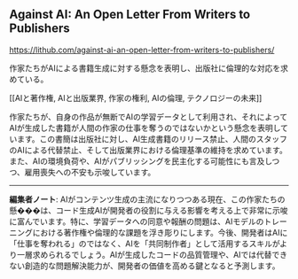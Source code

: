 ## Against AI: An Open Letter From Writers to Publishers

https://lithub.com/against-ai-an-open-letter-from-writers-to-publishers/

作家たちがAIによる書籍生成に対する懸念を表明し、出版社に倫理的な対応を求めている。

[[AIと著作権, AIと出版業界, 作家の権利, AIの倫理, テクノロジーの未来]]

作家たちが、自身の作品が無断でAIの学習データとして利用され、それによってAIが生成した書籍が人間の作家の仕事を奪うのではないかという懸念を表明しています。この書簡は出版社に対し、AI生成書籍のリリース禁止、人間のスタッフのAIによる代替禁止、そして出版業界における倫理基準の維持を求めています。また、AIの環境負荷や、AIがパブリッシングを民主化する可能性にも言及しつつ、雇用喪失への不安も示唆しています。

---

**編集者ノート**: AIがコンテンツ生成の主流になりつつある現在、この作家たちの懸���は、コード生成AIが開発者の役割に与える影響を考える上で非常に示唆に富んでいます。特に、学習データへの同意や報酬の問題は、AIモデルのトレーニングにおける著作権や倫理的な課題を浮き彫りにします。今後、開発者はAIに「仕事を奪われる」のではなく、AIを「共同制作者」として活用するスキルがより一層求められるでしょう。AIが生成したコードの品質管理や、AIでは代替できない創造的な問題解決能力が、開発者の価値を高める鍵となると予測します。
